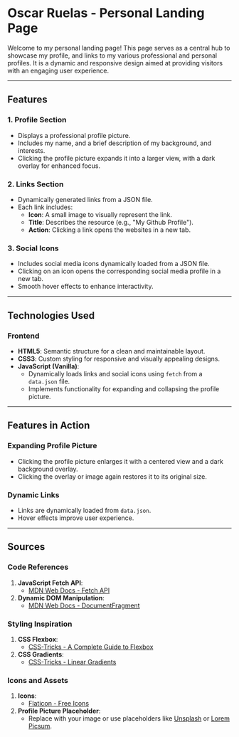 # **Oscar Ruelas - Personal Landing Page**

Welcome to my personal landing page! This page serves as a central hub to showcase my profile, and links to my various professional and personal profiles. 
It is a dynamic and responsive design aimed at providing visitors with an engaging user experience.

---

## **Features**

### 1. **Profile Section**
- Displays a professional profile picture.
- Includes my name, and a brief description of my background, and interests.
- Clicking the profile picture expands it into a larger view, with a dark overlay for enhanced focus.

### 2. **Links Section**
- Dynamically generated links from a JSON file.
- Each link includes:
  - **Icon**: A small image to visually represent the link.
  - **Title**: Describes the resource (e.g., "My Github Profile").
  - **Action**: Clicking a link opens the websites in a new tab.

### 3. **Social Icons**
- Includes social media icons dynamically loaded from a JSON file.
- Clicking on an icon opens the corresponding social media profile in a new tab.
- Smooth hover effects to enhance interactivity.

---

## **Technologies Used**

### **Frontend**
- **HTML5**: Semantic structure for a clean and maintainable layout.
- **CSS3**: Custom styling for responsive and visually appealing designs.
- **JavaScript (Vanilla)**: 
  - Dynamically loads links and social icons using `fetch` from a `data.json` file.
  - Implements functionality for expanding and collapsing the profile picture.

---

## **Features in Action**

### **Expanding Profile Picture**
- Clicking the profile picture enlarges it with a centered view and a dark background overlay.
- Clicking the overlay or image again restores it to its original size.

### **Dynamic Links**
- Links are dynamically loaded from `data.json`.
- Hover effects improve user experience.

---

## **Sources**

### **Code References**
1. **JavaScript Fetch API**:
   - [MDN Web Docs - Fetch API](https://developer.mozilla.org/en-US/docs/Web/API/Fetch_API)
2. **Dynamic DOM Manipulation**:
   - [MDN Web Docs - DocumentFragment](https://developer.mozilla.org/en-US/docs/Web/API/DocumentFragment)

### **Styling Inspiration**
1. **CSS Flexbox**:
   - [CSS-Tricks - A Complete Guide to Flexbox](https://css-tricks.com/snippets/css/a-guide-to-flexbox/)
2. **CSS Gradients**:
   - [CSS-Tricks - Linear Gradients](https://css-tricks.com/css-linear-gradients/)

### **Icons and Assets**
1. **Icons**:
   - [Flaticon - Free Icons](https://www.flaticon.com/)
2. **Profile Picture Placeholder**:
   - Replace with your image or use placeholders like [Unsplash](https://unsplash.com/) or [Lorem Picsum](https://picsum.photos/).
